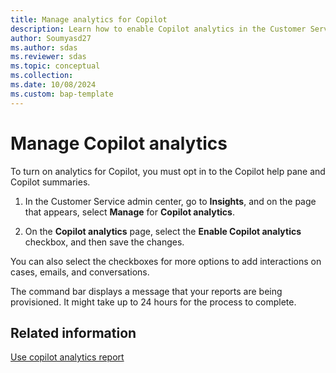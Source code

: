 ```yaml
---
title: Manage analytics for Copilot
description: Learn how to enable Copilot analytics in the Customer Service admin center.
author: Soumyasd27
ms.author: sdas
ms.reviewer: sdas
ms.topic: conceptual
ms.collection:
ms.date: 10/08/2024
ms.custom: bap-template
---
```


# Manage Copilot analytics

To turn on analytics for Copilot, you must opt in to the Copilot help pane and Copilot summaries.

1. In the Customer Service admin center, go to **Insights**, and on the page that appears, select **Manage** for **Copilot analytics**.

1. On the **Copilot analytics** page, select the **Enable Copilot analytics** checkbox, and then save the changes.

You can also select the checkboxes for more options to add interactions on cases, emails, and conversations.

The command bar displays a message that your reports are being provisioned. It might take up to 24 hours for the process to complete.

## Related information

[Use copilot analytics report](../use/copilot-analytics-report.md) 
